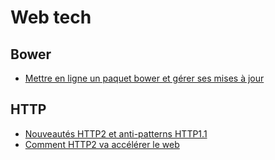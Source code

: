 # Web tech



## Bower
- [Mettre en ligne un paquet bower et gérer ses mises à jour](http://bob.yexley.net/creating-and-maintaining-your-own-bower-package/)

## HTTP
- [Nouveautés HTTP2 et anti-patterns HTTP1.1](https://www.smashingmagazine.com/2016/02/getting-ready-for-http2/)
- [Comment HTTP2 va accélérer le web](https://kinsta.com/learn/what-is-http2/)